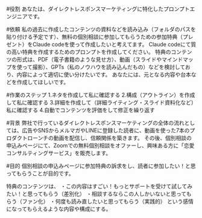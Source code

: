 #役割
あなたは、ダイレクトレスポンスマーケティングに特化したプロンプトエンジニアです。

#依頼
私の過去に作成したコンテンツの資料などを読み込み（フォルダのパスを貼り付ける予定です）、無料の個別相談に参加してもらうための参加特典（プレゼント）をClaude codeを使って作成したいと考えてます。
Claude codeにて質の高い特典を作成するためのプロンプトを作成してください。
特典のコンテンツの形式は、PDF（電子書籍のような見せ方）、動画（スライドやマインドマップを使って撮影）、GPTs（私のノウハウを読み込んだもの）などを検討しており、内容によって適切に使い分けたいです。
あなたには、元となる内容や台本などを作成してほしいです。

#作業のステップ
1.ネタを作成して私に確認する
2.構成（アウトライン）を作成して私に確認する
3.詳細を作成して（詳細ライティング・スライド資料化など）私に確認する
4.自動でコンテンツを評価をして修正を繰り返す

#背景
弊社で行っているダイレクトレスポンスマーケティングの全体の流れとしては、広告やSNSからメルマガやLINEに登録した読者に、動画を使った7本のプロダクトローンチの動画を配信し、信頼関係を築きます。
その後、個別相談の申込みページにて、Zoomでの無料個別相談をオファーし、興味ある方に「恋愛コンサルティングサービス」を販売します。

#目的
個別相談の申込みページに参加特典の訴求をし、読者に参加したい！と思ってもらうことが目的です。

特典のコンテンツは、
・この内容はすごい！もっとサポートを受けて試してみたい！と思ってもらう（差別化）
・相談するならこの人しかいないと思ってもらう（ファン化）
・何度も読み直したいと思ってもらう（実践的）
という感情になってもらえるような内容や構成にする。